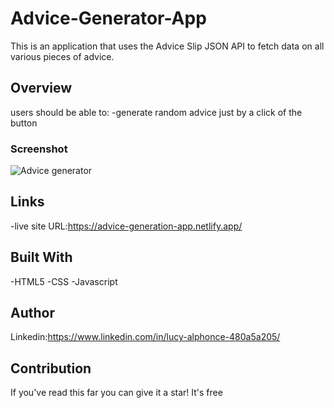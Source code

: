 # Advice-Generator-App
This is an application that uses the Advice Slip JSON API to fetch data on all various pieces of advice.

## Overview
users should be able to:
-generate random advice just by a  click of the button

### Screenshot
![Advice generator](https://github.com/lucymutunga/Advice-Generator-App/assets/60982243/3003353a-fc71-4c26-848d-9f153a168e12)

## Links

-live site URL:https://advice-generation-app.netlify.app/

## Built With
-HTML5
-CSS
-Javascript

## Author
Linkedin:https://www.linkedin.com/in/lucy-alphonce-480a5a205/

## Contribution
If you've read this far you can give it a star! It's free
